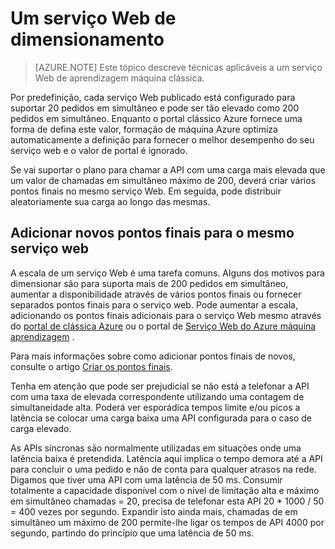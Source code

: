 <properties
   pageTitle="Dimensionamento serviço web | Microsoft Azure"
   description="Saiba como dimensionar um serviço web ao aumentar simultaneidade e adicione novos pontos finais."
   services="machine-learning"
   documentationCenter=""
   authors="neerajkh"
   manager="srikants"
   editor="cgronlun"
   keywords="Azure máquina de formação, serviços web, operationalization, dimensionamento, ponto final, simultaneidade"
   />
<tags
   ms.service="machine-learning"
   ms.devlang="NA"
   ms.workload="data-services"
   ms.tgt_pltfrm="na"
   ms.topic="article"
   ms.date="10/05/2016"
   ms.author="neerajkh"/>

# <a name="scaling-a-web-service"></a>Um serviço Web de dimensionamento

>[AZURE.NOTE] Este tópico descreve técnicas aplicáveis a um serviço Web de aprendizagem máquina clássica. 

Por predefinição, cada serviço Web publicado está configurado para suportar 20 pedidos em simultâneo e pode ser tão elevado como 200 pedidos em simultâneo. Enquanto o portal clássico Azure fornece uma forma de defina este valor, formação de máquina Azure optimiza automaticamente a definição para fornecer o melhor desempenho do seu serviço web e o valor de portal é ignorado. 

Se vai suportar o plano para chamar a API com uma carga mais elevada que um valor de chamadas em simultâneo máximo de 200, deverá criar vários pontos finais no mesmo serviço Web. Em seguida, pode distribuir aleatoriamente sua carga ao longo das mesmas.

## <a name="add-new-endpoints-for-same-web-service"></a>Adicionar novos pontos finais para o mesmo serviço web

A escala de um serviço Web é uma tarefa comuns. Alguns dos motivos para dimensionar são para suporta mais de 200 pedidos em simultâneo, aumentar a disponibilidade através de vários pontos finais ou fornecer separados pontos finais para o serviço web. Pode aumentar a escala, adicionando os pontos finais adicionais para o serviço Web mesmo através do [portal de clássica Azure](https://manage.windowsazure.com/) ou o portal de [Serviço Web do Azure máquina aprendizagem](https://services.azureml.net/) .

Para mais informações sobre como adicionar pontos finais de novos, consulte o artigo [Criar os pontos finais](machine-learning-create-endpoint.md).

Tenha em atenção que pode ser prejudicial se não está a telefonar a API com uma taxa de elevada correspondente utilizando uma contagem de simultaneidade alta. Poderá ver esporádica tempos limite e/ou picos a latência se colocar uma carga baixa uma API configurada para o caso de carga elevado.

As APIs síncronas são normalmente utilizadas em situações onde uma latência baixa é pretendida. Latência aqui implica o tempo demora até a API para concluir o uma pedido e não de conta para qualquer atrasos na rede. Digamos que tiver uma API com uma latência de 50 ms. Consumir totalmente a capacidade disponível com o nível de limitação alta e máximo em simultâneo chamadas = 20, precisa de telefonar esta API 20 * 1000 / 50 = 400 vezes por segundo. Expandir isto ainda mais, chamadas de em simultâneo um máximo de 200 permite-lhe ligar os tempos de API 4000 por segundo, partindo do princípio que uma latência de 50 ms.

<!--Image references-->
[1]: ./media/machine-learning-scaling-webservice/machlearn-1.png
[2]: ./media/machine-learning-scaling-webservice/machlearn-2.png
